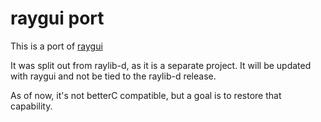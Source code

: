 # raygui port

This is a port of [raygui](https://github.com/raysan5/raygui)

It was split out from raylib-d, as it is a separate project. It will be updated with raygui and not be tied to the raylib-d release.

As of now, it's not betterC compatible, but a goal is to restore that capability.
